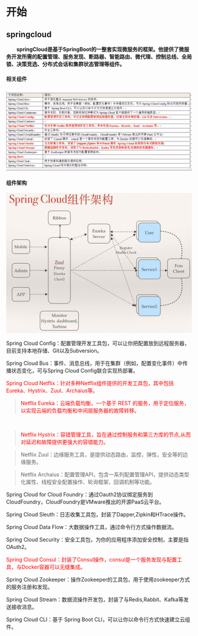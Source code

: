 # 开始

## springcloud

&emsp;&emsp;**springCloud是基于SpringBoot的一整套实现微服务的框架。他提供了微服务开发所需的配置管理、服务发现、断路器、智能路由、微代理、控制总线、全局锁、决策竞选、分布式会话和集群状态管理等组件。**

#### 相关组件

![](/assets/相关组件.png)

#### 组件架构

![](/assets/组件架构.png)

Spring Cloud Config：配置管理开发工具包，可以让你把配置放到远程服务器，目前支持本地存储、Git以及Subversion。  


Spring Cloud Bus：事件、消息总线，用于在集群（例如，配置变化事件）中传播状态变化，可与Spring Cloud Config联合实现热部署。  


<font color=red>Spring Cloud Netflix：针对多种Netflix组件提供的开发工具包，其中包括Eureka、Hystrix、Zuul、Archaius等。</font>  


> <font color=red> Netflix Eureka：云端负载均衡，一个基于 REST 的服务，用于定位服务，以实现云端的负载均衡和中间层服务器的故障转移。</font>  
 </br>


> <font color=red>Netflix Hystrix：容错管理工具，旨在通过控制服务和第三方库的节点,从而对延迟和故障提供更强大的容错能力。</font>  


> Netflix Zuul：边缘服务工具，是提供动态路由，监控，弹性，安全等的边缘服务。  


> Netflix Archaius：配置管理API，包含一系列配置管理API，提供动态类型化属性、线程安全配置操作、轮询框架、回调机制等功能。  


Spring Cloud for Cloud Foundry：通过Oauth2协议绑定服务到CloudFoundry，CloudFoundry是VMware推出的开源PaaS云平台。  


Spring Cloud Sleuth：日志收集工具包，封装了Dapper,Zipkin和HTrace操作。  


Spring Cloud Data Flow：大数据操作工具，通过命令行方式操作数据流。  


Spring Cloud Security：安全工具包，为你的应用程序添加安全控制，主要是指OAuth2。  


<font color=red> Spring Cloud Consul：封装了Consul操作，consul是一个服务发现与配置工具，与Docker容器可以无缝集成。  
</font>  


Spring Cloud Zookeeper：操作Zookeeper的工具包，用于使用zookeeper方式的服务注册和发现。  


Spring Cloud Stream：数据流操作开发包，封装了与Redis,Rabbit、Kafka等发送接收消息。  


Spring Cloud CLI：基于 Spring Boot CLI，可以让你以命令行方式快速建立云组件。


